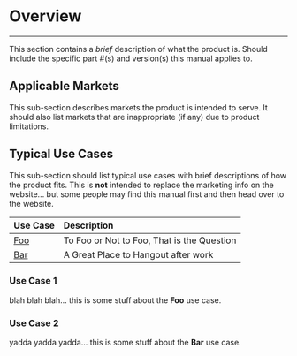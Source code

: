 # Overview
---

This section contains a _brief_ description of what the product is. Should include the specific part #(s) and version(s) this manual applies to.


## Applicable Markets

This sub-section describes markets the product is intended to serve. It should also list markets that are inappropriate (if any) due to product limitations.


## Typical Use Cases

This sub-section should list typical use cases with brief descriptions of how the product fits. This is **not** intended to replace the marketing info on the website... but some people may find this manual first and then head over to the website.

| Use Case           | Description                                |
| :----------------- | :----------------------------------------- |
| [Foo](#use-case-1) | To Foo or Not to Foo, That is the Question |
| [Bar](#use-case-2) | A Great Place to Hangout after work        |


### Use Case 1

blah blah blah... this is some stuff about the **Foo** use case.


### Use Case 2

yadda yadda yadda... this is some stuff about the **Bar** use case.
